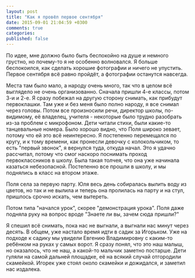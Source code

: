 ```yaml
---
layout: post
title: "Как я провёл первое сентября"
date: 2015-09-01 21:04:59 +0300
comments: true
categories: 
published: false
---
```



По идее, мне должно было быть беспокойно на душе и немного грустно, но почему-то я не особенно волновался. Я больше беспокоился, как сделать хорошие фотографии и ничего не упустить. Первое сентября всё равно пройдёт, а фотографии останутся навсегда.

Места там было мало, а народу очень много, так что в целом всё выглядело не очень организованно. Сначала пришли 4-е классы, потом 3-и и 2-е. Я сразу побежал на другую сторону снимать, как прибудут первоклашки. Там уже и без меня было полно народу, я все снимал через головы. Потом все произносили речи, директор школы, по-видимому, её владелец, учителя - некоторые было трудно разобрать из-за проблем с микрофоном. Дети читали стихи, были какие-то танцевальные номера. Было хорошо видно, что Поля широко зевает, потому что ей это всё неинтересно. Я постепенно перемещался по кругу, и к тому времени, как пронесли девочку с колокольчиком, то есть "первый звонок", я вернулся туда, откуда начал. Это я удачно рассчитал, потому что смог наскоро поснимать проход первоклассников в школу. Была такая толчея, что она уже начинала казаться небезопасной. Постепенно все прошли в школу, и мы поднялись в класс на втором этаже. 

Поля села за первую парту. Юля весь день собиралась вылить воду из цветов, но так и не вылила и теперь она пролилась на парту и на стул, пришлось срочно искать, чем вытереть.

Потом типа "начался урок", скорее "демонстрация урока". Поля даже подняла руку на вопрос вроде "Знаете ли вы, зачем сюда пришли?"

 Я спешил всё снимать, пока нас не выгнали, а выгнали нас минут через десять. В общем, уже настало время идти в садик за Игорьком. Уже на подходе к садику мы увидели Евгению Владимировну с каким-то ребёнком на руках у самых ворот. Я сразу понял, что это наш малыш, но оказалось, что не наш, а какой-то мальчик заметно постарше. Дети гуляли на самой дальней площадке, её на всякий случай отгородили скамейкой. Игорек уже стоял около скамейки и дожидался, и заметил нас издалека.